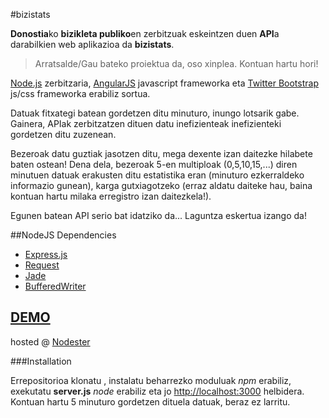 #bizistats

**Donostia**ko **bizikleta publiko**en zerbitzuak eskeintzen duen **API**a darabilkien web aplikazioa da **bizistats**.

> Arratsalde/Gau bateko proiektua da, oso xinplea. Kontuan hartu hori!  

[Node.js](http://nodejs.org/) zerbitzaria, [AngularJS](http://www.angularjs.org/) javascript frameworka eta [Twitter Bootstrap](http://twitter.github.com/bootstrap/) js/css frameworka erabiliz sortua. 

Datuak fitxategi batean gordetzen ditu minuturo, inungo lotsarik gabe. Gainera, APIak zerbitzatzen dituen datu inefizienteak inefizienteki gordetzen ditu zuzenean.

Bezeroak datu guztiak jasotzen ditu, mega dexente izan daitezke hilabete baten ostean! Dena dela, bezeroak 5-en multiploak (0,5,10,15,...) diren minutuen datuak erakusten ditu estatistika eran (minuturo ezkerraldeko informazio gunean), karga gutxiagotzeko (erraz aldatu daiteke hau, baina kontuan hartu milaka erregistro izan daitezkela!).

Egunen batean API serio bat idatziko da... Laguntza eskertua izango da!

##NodeJS Dependencies


* [Express.js](http://expressjs.com/)
* [Request](https://github.com/mikeal/request)
* [Jade](http://jade-lang.com/)
* [BufferedWriter](https://github.com/Gagle/Node-BufferedWriter)

[DEMO](http://bizistats.nodester.com)
----
hosted @ [Nodester](http://nodester.com)


###Installation

Errepositorioa klonatu , instalatu beharrezko moduluak *npm* erabiliz, exekutatu **server.js** *node* erabiliz eta jo [http://localhost:3000](http://localhost:3000) helbidera. Kontuan hartu 5 minuturo gordetzen dituela datuak, beraz ez larritu.